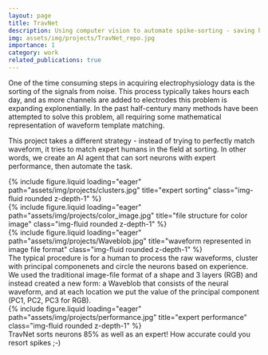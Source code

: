 ```yaml
---
layout: page
title: TravNet
description: Using computer vision to automate spike-sorting - saving hours per day!
img: assets/img/projects/TravNet_repo.jpg
importance: 1
category: work
related_publications: true
---
```


One of the time consuming steps in acquiring electrophysiology data is the sorting of the signals from noise. This process typically takes hours each day, and as more channels are added to electrodes this problem is expanding explonentially. In the past half-century many methods have been attempted to solve this problem, all requiring some mathematical representation of waveform template matching. 

This project takes a different strategy - instead of trying to perfectly match waveform, it tries to match expert humans in the field at sorting. In other words, we create an AI agent that can sort neurons with expert performance, then automate the task. 

<div class="row">
    <div class="col-sm mt-3 mt-md-0">
        {% include figure.liquid loading="eager" path="assets/img/projects/clusters.jpg" title="expert sorting" class="img-fluid rounded z-depth-1" %}
    </div>
    <div class="col-sm mt-3 mt-md-0">
        {% include figure.liquid loading="eager" path="assets/img/projects/color_image.jpg" title="file structure for color image" class="img-fluid rounded z-depth-1" %}
    </div>
    <div class="col-sm mt-3 mt-md-0">
        {% include figure.liquid loading="eager" path="assets/img/projects/Waveblob.jpg" title="waveform represented in image file format" class="img-fluid rounded z-depth-1" %}
    </div>
</div>
<div class="caption">
    The typical procedure is for a human to process the raw waveforms, cluster with principal componenets and circle the neurons based on experience. We used the traditional image-file format of a shape and 3 layers (RGB) and instead created a new form: a Waveblob that consists of the neural waveform, and at each location we put the value of the principal component (PC1, PC2, PC3 for RGB).
</div>
<div class="row">
    <div class="col-sm mt-3 mt-md-0">
        {% include figure.liquid loading="eager" path="assets/img/projects/performance.jpg" title="expert performance" class="img-fluid rounded z-depth-1" %}
    </div>
</div>
<div class="caption">
    TravNet sorts neurons 85% as well as an expert! How accurate could you resort spikes ;-)
</div>

